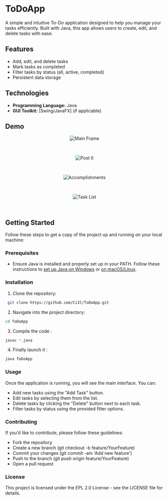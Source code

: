 # ToDoApp

A simple and intuitive To-Do application designed to help you manage your tasks efficiently. Built with Java, this app allows users to create, edit, and delete tasks with ease.

## Features

- Add, edit, and delete tasks
- Mark tasks as completed
- Filter tasks by status (all, active, completed)
- Persistent data storage

## Technologies

- **Programming Language:** Java
- **GUI Toolkit:** [Swing/JavaFX] (if applicable)

## Demo

<p align="center">
<img src="assets/main_frame.png" alt="Main Frame">
</p>
<br/>
<p align="center">
<img src="assets/post_it.png" alt="Post It">
</p>
<br/>   
<p align="center">
<img src="assets/accomplishment.png" alt="Accomplishments">
</p>
<br/>
<p align="center">
<img src="assets/list.png" alt="Task List">
</p>
<br/>    

## Getting Started

Follow these steps to get a copy of the project up and running on your local machine:

### Prerequisites

- Ensure Java is installed and properly set up in your PATH. Follow these instructions to [set up Java on Windows](https://javatutorial.net/set-java-home-windows-10) or [on macOS/Linux](https://docs.oracle.com/javase/8/docs/technotes/guides/install/install_overview.html).

### Installation
1. Clone the repository:
  ```bash
   git clone https://github.com/Ci3l/ToDoApp.git
   ```
2. Navigate into the project directory:
  ```bash
  cd ToDoApp
  ```
3. Compile the code :
  ```bash
  javac *.java
  ```
4. Finally launch it :
  ```bash
  java ToDoApp
  ```
### Usage
Once the application is running, you will see the main interface. You can:

* Add new tasks using the "Add Task" button.
* Edit tasks by selecting them from the list.
* Delete tasks by clicking the "Delete" button next to each task.
* Filter tasks by status using the provided filter options.

### Contributing
If you’d like to contribute, please follow these guidelines:

* Fork the repository
* Create a new branch (git checkout -b feature/YourFeature)
* Commit your changes (git commit -am 'Add new feature')
* Push to the branch (git push origin feature/YourFeature)
* Open a pull request

### License
This project is licensed under the EPL 2.0 License - see the LICENSE file for details.
